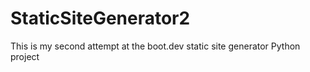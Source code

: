 # StaticSiteGenerator2
This is my second attempt at the boot.dev static site generator Python project
